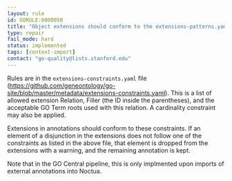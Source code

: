 ```yaml
---
layout: rule
id: GORULE:0000058
title: "Object extensions should conform to the extensions-patterns.yaml file in metadata"
type: repair
fail_mode: hard
status: implemented
tags: [context-import]
contact: "go-quality@lists.stanford.edu"
---
```

Rules are in the `extensions-constraints.yaml` file (https://github.com/geneontology/go-site/blob/master/metadata/extensions-constraints.yaml). This is
a list of allowed extension Relation, Filler (the ID inside the parentheses), and
the acceptable GO Term roots used with this relation. A cardinality constraint may also be
applied.

Extensions in annotations should conform to these constraints. If an element of a 
disjunction in the extensions does not follow one of the constraints as listed in
the above file, that element is dropped from the extensions with a warning, and the remaining annotation is kept.

Note that in the GO Central pipeline, this is only implmented upon imports of external annotations into Noctua.
